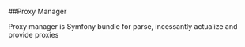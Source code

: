 ##Proxy Manager

Proxy manager is Symfony bundle for parse, incessantly actualize and provide proxies
